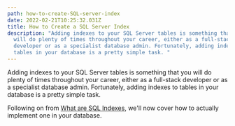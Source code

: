 ```yaml
---
path: how-to-create-SQL-server-index
date: 2022-02-21T10:25:32.031Z
title: How to Create a SQL Server Index
description: "Adding indexes to your SQL Server tables is something that you
  will do plenty of times throughout your career, either as a full-stack
  developer or as a specialist database admin. Fortunately, adding indexes to
  tables in your database is a pretty simple task. "
---
```

Adding indexes to your SQL Server tables is something that you will do plenty of times throughout your career, either as a full-stack developer or as a specialist database admin. Fortunately, adding indexes to tables in your database is a pretty simple task. 

Following on from [What are SQL Indexes](https://www.mickpatterson.com.au/blog/), we'll now cover how to actually implement one in your database.